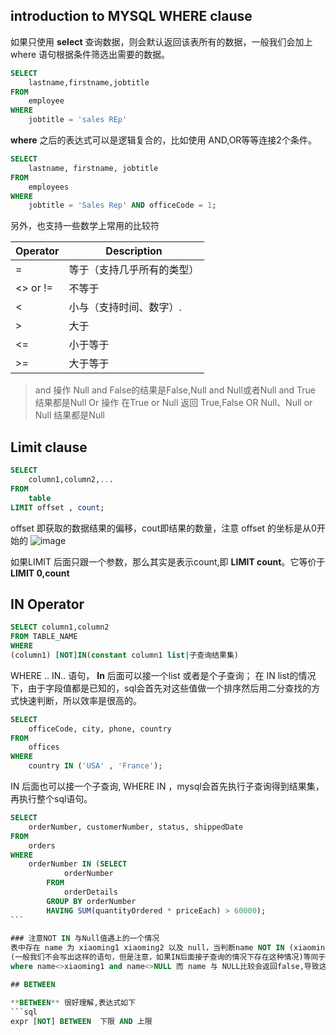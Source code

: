 
## introduction to MYSQL WHERE clause
   如果只使用 **select** 查询数据，则会默认返回该表所有的数据，一般我们会加上 where 语句根据条件筛选出需要的数据。
   
```sql
SELECT 
    lastname,firstname,jobtitle
FROM
    employee
WHERE 
    jobtitle = 'sales REp'

```
**where** 之后的表达式可以是逻辑复合的，比如使用 AND,OR等等连接2个条件。
```sql
SELECT 
    lastname, firstname, jobtitle
FROM
    employees
WHERE
    jobtitle = 'Sales Rep' AND officeCode = 1;
```

另外，也支持一些数学上常用的比较符


Operator  | Description 
---|---
=| 等于（支持几乎所有的类型）
<> or != |	不等于
<  |	小与（支持时间、数字）.
>  |	大于
<= |	小于等于
>= |    大于等于

> and 操作 Null and False的结果是False,Null and Null或者Null and True 结果都是Null
> Or 操作 在True or Null 返回 True,False OR Null、Null or Null  结果都是Null

## Limit clause

```sql
SELECT 
    column1,column2,...
FROM
    table
LIMIT offset , count;
```
offset 即获取的数据结果的偏移，cout即结果的数量，注意 offset 的坐标是从0开始的
![image](http://www.mysqltutorial.org/wp-content/uploads/2011/03/mysql-limit-offset.jpg)

如果LIMIT 后面只跟一个参数，那么其实是表示count,即 **LIMIT count**。它等价于 **LIMIT 0,count**

## IN Operator
```sql
SELECT column1,column2
FROM TABLE_NAME 
WHERE 
(column1) [NOT]IN(constant column1 list|子查询结果集)
```
WHERE .. IN.. 语句， **In** 后面可以接一个list 或者是个子查询；
在 IN list的情况下，由于字段值都是已知的，sql会首先对这些值做一个排序然后用二分查找的方式快速判断，所以效率是很高的。
```sql
SELECT 
    officeCode, city, phone, country
FROM
    offices
WHERE
    country IN ('USA' , 'France');
```
IN  后面也可以接一个子查询, WHERE IN ，mysql会首先执行子查询得到结果集，再执行整个sql语句。
```sql
SELECT 
    orderNumber, customerNumber, status, shippedDate
FROM
    orders
WHERE
    orderNumber IN (SELECT 
            orderNumber
        FROM
            orderDetails
        GROUP BY orderNumber
        HAVING SUM(quantityOrdered * priceEach) > 60000);
```　
　
### 注意NOT IN 与Null值遇上的一个情况
表中存在 name 为 xiaoming1 xiaoming2 以及 null，当判断name NOT IN (xiaoming1 ,NULL)
(一般我们不会写出这样的语句，但是注意，如果IN后面接子查询的情况下存在这种情况)等同于
where name<>xiaoming1 and name<>NULL 而 name 与 NULL比较会返回false,导致这个表示式的值一定是false,**所以我们在子查询中应该过滤掉NULL的情况**

## BETWEEN 

**BETWEEN** 很好理解,表达式如下
```sql
expr [NOT] BETWEEN  下限 AND 上限
```

